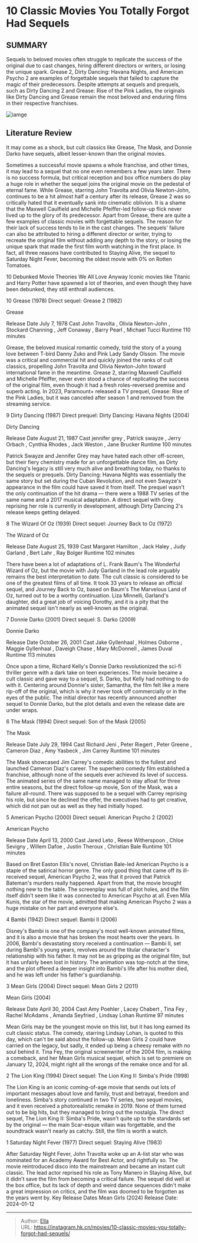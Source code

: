 # 10 Classic Movies You Totally Forgot Had Sequels


## SUMMARY 


 Sequels to beloved movies often struggle to replicate the success of the original due to cast changes, hiring different directors or writers, or losing the unique spark. 
 Grease 2, Dirty Dancing: Havana Nights, and American Psycho 2 are examples of forgettable sequels that failed to capture the magic of their predecessors. 
 Despite attempts at sequels and prequels, such as Dirty Dancing 2 and Grease: Rise of the Pink Ladies, the originals like Dirty Dancing and Grease remain the most beloved and enduring films in their respective franchises. 

![iamge](https://static1.srcdn.com/wordpress/wp-content/uploads/2024/01/danny_donnie_sandy_themask.jpg)

## Literature Review

It may come as a shock, but cult classics like Grease, The Mask, and Donnie Darko have sequels, albeit lesser-known than the original movies.




Sometimes a successful movie spawns a whole franchise, and other times, it may lead to a sequel that no one even remembers a few years later. There is no success formula, but critical reception and box office numbers do play a huge role in whether the sequel joins the original movie on the pedestal of eternal fame. While Grease, starring John Travolta and Olivia Newton-John, continues to be a hit almost half a century after its release, Grease 2 was so critically hated that it eventually sank into cinematic oblivion. It is a shame that the Maxwell Caulfield and Michelle Pfeiffer-led follow-up flick never lived up to the glory of its predecessor.
Apart from Grease, there are quite a few examples of classic movies with forgettable sequels. The reason for their lack of success tends to lie in the cast changes. The sequels&#39; failure can also be attributed to hiring a different director or writer, trying to recreate the original film without adding any depth to the story, or losing the unique spark that made the first film worth watching in the first place. In fact, all three reasons have contributed to Staying Alive, the sequel to Saturday Night Fever, becoming the oldest movie with 0% on Rotten Tomatoes.
            
 
 10 Debunked Movie Theories We All Love Anyway 
Iconic movies like Titanic and Harry Potter have spawned a lot of theories, and even though they have been debunked, they still enthrall audiences.












 








 10  Grease (1978) 
Direct sequel: Grease 2 (1982)


 







  Grease  


  Release Date    July 7, 1978     Cast    John Travolta , Olivia Newton-John , Stockard Channing , Jeff Conaway , Barry Pearl , Michael Tucci     Runtime    110 minutes    


Grease, the beloved musical romantic comedy, told the story of a young love between T-bird Danny Zuko and Pink Lady Sandy Olsson. The movie was a critical and commercial hit and quickly joined the ranks of cult classics, propelling John Travolta and Olivia Newton-John toward international fame in the meantime. Grease 2, starring Maxwell Caulfield and Michelle Pfeiffer, never even stood a chance of replicating the success of the original film, even though it had a fresh roles-reversed premise and superb acting. In 2023, Paramount&#43; released a TV prequel, Grease: Rise of the Pink Ladies, but it was canceled after season 1 and removed from the streaming service.





 9  Dirty Dancing (1987) 
Direct prequel: Dirty Dancing: Havana Nights (2004)
        

  Dirty Dancing  


  Release Date    August 21, 1987     Cast    jennifer grey , Patrick swayze , Jerry Orbach , Cynthia Rhodes , Jack Weston , Jane Brucker     Runtime    100 minutes    


Patrick Swayze and Jennifer Grey may have hated each other off-screen, but their fiery chemistry made for an unforgettable dance film, as Dirty Dancing&#39;s legacy is still very much alive and breathing today, no thanks to the sequels or prequels. Dirty Dancing: Havana Nights was essentially the same story but set during the Cuban Revolution, and not even Swayze&#39;s appearance in the film could have saved it from itself. The prequel wasn&#39;t the only continuation of the hit drama — there were a 1988 TV series of the same name and a 2017 musical adaptation. A direct sequel with Grey reprising her role is currently in development, although Dirty Dancing 2&#39;s release keeps getting delayed.





 8  The Wizard Of Oz (1939) 
Direct sequel: Journey Back to Oz (1972)
        

  The Wizard of Oz  


  Release Date    August 25, 1939     Cast    Margaret Hamilton , Jack Haley , Judy Garland , Bert Lahr , Ray Bolger     Runtime    102 minutes    


There have been a lot of adaptations of L. Frank Baum&#39;s The Wonderful Wizard of Oz, but the movie with Judy Garland in the lead role arguably remains the best interpretation to date. The cult classic is considered to be one of the greatest films of all time. It took 33 years to release an official sequel, and Journey Back to Oz, based on Baum&#39;s The Marvelous Land of Oz, turned out to be a worthy continuation. Liza Minnelli, Garland&#39;s daughter, did a great job of voicing Dorothy, and it is a pity that the animated sequel isn&#39;t nearly as well-known as the original.





 7  Donnie Darko (2001) 
Direct sequel: S. Darko (2009)


 







  Donnie Darko  


  Release Date    October 26, 2001     Cast    Jake Gyllenhaal , Holmes Osborne , Maggie Gyllenhaal , Daveigh Chase , Mary McDonnell , James Duval     Runtime    113 minutes    


Once upon a time, Richard Kelly&#39;s Donnie Darko revolutionized the sci-fi thriller genre with a dark take on teen experiences. The movie became a cult classic and gave way to a sequel, S. Darko, but Kelly had nothing to do with it. Centering around Donnie&#39;s sister, Samantha, the film felt like a mere rip-off of the original, which is why it never took off commercially or in the eyes of the public. The initial director has recently announced another sequel to Donnie Darko, but the plot details and even the release date are under wraps.





 6  The Mask (1994) 
Direct sequel: Son of the Mask (2005)
        

  The Mask  


  Release Date    July 29, 1994     Cast    Richard Jeni , Peter Riegert , Peter Greene , Cameron Diaz , Amy Yasbeck , Jim Carrey     Runtime    101 minutes    


The Mask showcased Jim Carrey&#39;s comedic abilities to the fullest and launched Cameron Diaz&#39;s career. The superhero comedy film established a franchise, although none of the sequels ever achieved its level of success. The animated series of the same name managed to stay afloat for three entire seasons, but the direct follow-up movie, Son of the Mask, was a failure all-round. There was supposed to be a sequel with Carrey reprising his role, but since he declined the offer, the executives had to get creative, which did not pan out as well as they had initially hoped.





 5  American Psycho (2000) 
Direct sequel: American Psycho 2 (2002)
        

  American Psycho  


  Release Date    April 13, 2000     Cast    Jared Leto , Reese Witherspoon , Chloe Sevigny , Willem Dafoe , Justin Theroux , Christian Bale     Runtime    101 minutes    


Based on Bret Easton Ellis&#39;s novel, Christian Bale-led American Psycho is a staple of the satirical horror genre. The only good thing that came off its ill-received sequel, American Psycho 2, was that it proved that Patrick Bateman&#39;s murders really happened. Apart from that, the movie brought nothing new to the table. The screenplay was full of plot holes, and the film itself didn&#39;t seem like it was connected to American Psycho at all. Even Mila Kunis, the star of the movie, admitted that making American Psycho 2 was a huge mistake on her part and everyone else&#39;s.





 4  Bambi (1942) 
Direct sequel: Bambi II (2006)
        

Disney&#39;s Bambi is one of the company&#39;s most well-known animated films, and it is also a movie that has broken the most hearts over the years. In 2006, Bambi&#39;s devastating story received a continuation — Bambi II, set during Bambi&#39;s young years, revolves around the titular character&#39;s relationship with his father. It may not be as gripping as the original film, but it has unfairly been lost in history. The animation was top-notch at the time, and the plot offered a deeper insight into Bambi&#39;s life after his mother died, and he was left under his father&#39;s guardianship.





 3  Mean Girls (2004) 
Direct sequel: Mean Girls 2 (2011)


 







  Mean Girls (2004)  


  Release Date    April 30, 2004     Cast    Amy Poehler , Lacey Chabert , Tina Fey , Rachel McAdams , Amanda Seyfried , Lindsay Lohan     Runtime    97 minutes    


Mean Girls may be the youngest movie on this list, but it has long earned its cult classic status. The comedy, starring Lindsay Lohan, is quoted to this day, which can&#39;t be said about the follow-up. Mean Girls 2 could have carried on the legacy, but sadly, it ended up being a cheesy remake with no soul behind it. Tina Fey, the original screenwriter of the 2004 film, is making a comeback, and her Mean Girls musical sequel, which is set to premiere on January 12, 2024, might right all the wrongs of the remake once and for all.





 2  The Lion King (1994) 
Direct sequel: The Lion King II: Simba&#39;s Pride (1998)
        

The Lion King is an iconic coming-of-age movie that sends out lots of important messages about love and family, trust and betrayal, freedom and loneliness. Simba&#39;s story continued in two TV series, two sequel movies, and it even received a photorealistic remake in 2019. None of them turned out to be big hits, but they managed to bring out the nostalgia. The direct sequel, The Lion King II: Simba&#39;s Pride, wasn&#39;t quite up to the standards set by the original — the main Scar-esque villain was forgettable, and the soundtrack wasn&#39;t nearly as catchy. Still, the film is worth a watch.





 1  Saturday Night Fever (1977) 
Direct sequel: Staying Alive (1983)
        

After Saturday Night Fever, John Travolta woke up an A-list star who was nominated for an Academy Award for Best Actor, and rightfully so. The movie reintroduced disco into the mainstream and became an instant cult classic. The lead actor reprised his role as Tony Manero in Staying Alive, but it didn&#39;t save the film from becoming a critical failure. The sequel did well at the box office, but its lack of depth and weird dance sequences didn&#39;t make a great impression on critics, and the film was doomed to be forgotten as the years went by.
   Key Release Dates             Mean Girls (2024) Release Date: 2024-01-12      

---

> Author: [Ella](https://instagram.hk.cn/)  
> URL: https://instagram.hk.cn/movies/10-classic-movies-you-totally-forgot-had-sequels/  

